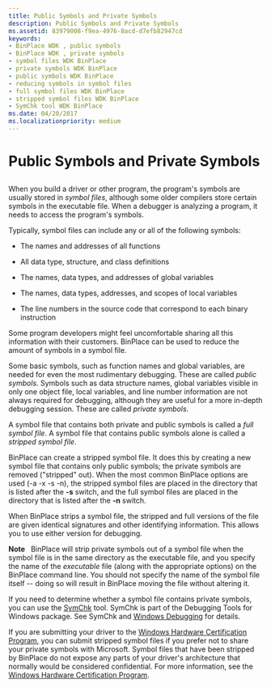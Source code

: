 ```yaml
---
title: Public Symbols and Private Symbols
description: Public Symbols and Private Symbols
ms.assetid: 83979008-f9ea-4976-8acd-d7efb82947cd
keywords:
- BinPlace WDK , public symbols
- BinPlace WDK , private symbols
- symbol files WDK BinPlace
- private symbols WDK BinPlace
- public symbols WDK BinPlace
- reducing symbols in symbol files
- full symbol files WDK BinPlace
- stripped symbol files WDK BinPlace
- SymChk tool WDK BinPlace
ms.date: 04/20/2017
ms.localizationpriority: medium
---
```


# Public Symbols and Private Symbols


## <span id="ddk_public_symbols_and_private_symbols_tools"></span><span id="DDK_PUBLIC_SYMBOLS_AND_PRIVATE_SYMBOLS_TOOLS"></span>


When you build a driver or other program, the program's symbols are usually stored in *symbol files*, although some older compilers store certain symbols in the executable file. When a debugger is analyzing a program, it needs to access the program's symbols.

Typically, symbol files can include any or all of the following symbols:

-   The names and addresses of all functions

-   All data type, structure, and class definitions

-   The names, data types, and addresses of global variables

-   The names, data types, addresses, and scopes of local variables

-   The line numbers in the source code that correspond to each binary instruction

Some program developers might feel uncomfortable sharing all this information with their customers. BinPlace can be used to reduce the amount of symbols in a symbol file.

Some basic symbols, such as function names and global variables, are needed for even the most rudimentary debugging. These are called *public symbols*. Symbols such as data structure names, global variables visible in only one object file, local variables, and line number information are not always required for debugging, although they are useful for a more in-depth debugging session. These are called *private symbols*.

A symbol file that contains both private and public symbols is called a *full symbol file*. A symbol file that contains public symbols alone is called a *stripped symbol file*.

BinPlace can create a stripped symbol file. It does this by creating a new symbol file that contains only public symbols; the private symbols are removed ("stripped" out). When the most common BinPlace options are used (-a -x -s -n), the stripped symbol files are placed in the directory that is listed after the **-s** switch, and the full symbol files are placed in the directory that is listed after the **-n** switch.

When BinPlace strips a symbol file, the stripped and full versions of the file are given identical signatures and other identifying information. This allows you to use either version for debugging.

**Note**   BinPlace will strip private symbols out of a symbol file when the symbol file is in the same directory as the executable file, and you specify the name of the *executable* file (along with the appropriate options) on the BinPlace command line. You should not specify the name of the symbol file itself -- doing so will result in BinPlace moving the file without altering it.

 

If you need to determine whether a symbol file contains private symbols, you can use the [SymChk](https://docs.microsoft.com/windows-hardware/drivers/debugger/symchk) tool. SymChk is part of the Debugging Tools for Windows package. See SymChk and [Windows Debugging](https://docs.microsoft.com/windows-hardware/drivers/debugger/index) for details.

If you are submitting your driver to the [Windows Hardware Certification Program](https://docs.microsoft.com/windows-hardware/test/hlk/user/windows-hardware-lab-kit-user-s-guide), you can submit stripped symbol files if you prefer not to share your private symbols with Microsoft. Symbol files that have been stripped by BinPlace do not expose any parts of your driver's architecture that normally would be considered confidential. For more information, see the [Windows Hardware Certification Program](https://docs.microsoft.com/windows-hardware/test/hlk/user/windows-hardware-lab-kit-user-s-guide).

 

 





